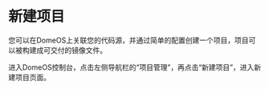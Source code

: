 # 新建项目

您可以在DomeOS上关联您的代码源，并通过简单的配置创建一个项目，项目可以被构建成可交付的镜像文件。

进入DomeOS控制台，点击左侧导航栏的“项目管理”，再点击“新建项目”，进入新建项目页面。
